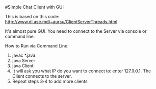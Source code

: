 #Simple Chat Client with GUI

This is based on this code: http://www.di.ase.md/~aursu/ClientServerThreads.html

It's almost pure GUI. You need to connect to the Server via console or command line.

How to Run via Command Line:
  1. javac *.java
  2. java Server
  3. java Client
  4. It will ask you what IP do you want to connect to: enter 127.0.0.1. The Client connects to the server.
  5. Repeat steps 3-4 to add more clients

